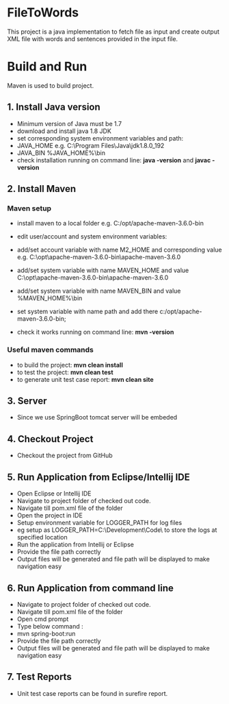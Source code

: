 # FileToWords

This project is a java implementation to fetch file as input and create output XML file with words and sentences provided in the input file.

# Build and Run

Maven is used to build project.


## 1. Install Java version 
+ Minimum version of Java must be 1.7
+ download and install java 1.8 JDK
+ set corresponding system environment variables and path:
+ JAVA_HOME e.g. C:\Program Files\Java\jdk1.8.0_192
+ JAVA_BIN %JAVA_HOME%\bin
+ check installation running on command line: **java -version** and **javac -version** 

## 2. Install Maven

### Maven setup

+ install maven to a local folder e.g. C:/opt/apache-maven-3.6.0-bin

+ edit user/account and system environment variables:
+ add/set account variable with name M2_HOME and corresponding value e.g. C:\opt\apache-maven-3.6.0-bin\apache-maven-3.6.0
+ add/set system variable with name MAVEN_HOME and value C:\opt\apache-maven-3.6.0-bin\apache-maven-3.6.0
+ add/set system variable with name MAVEN_BIN and value %MAVEN_HOME%\bin
+ set system variable with name path and add there c:/opt/apache-maven-3.6.0-bin;

+ check it works running on command line: **mvn -version**

###  Useful maven commands

+ to build the project:
  **mvn clean install**
+ to test the project:
  **mvn clean test**
+ to generate unit test case report:
  **mvn clean site**

## 3. Server

+ Since we use SpringBoot tomcat server will be embeded

## 4. Checkout Project

+ Checkout the project from GitHub

## 5. Run Application from Eclipse/Intellij IDE
+ Open Eclipse or Intellij IDE
+ Navigate to project folder of checked out code.
+ Navigate till pom.xml file of the folder
+ Open the project in IDE
+ Setup environment variable for LOGGER_PATH for log files
+ eg setup as LOGGER_PATH=C:\Development\Code\ to store the logs at specified location
+ Run the application from Intellij or Eclipse
+ Provide the file path correctly
+ Output files will be generated and file path will be displayed to make navigation easy

## 6. Run Application from command line

+ Navigate to project folder of checked out code.
+ Navigate till pom.xml file of the folder
+ Open cmd prompt
+ Type below command :
+ mvn spring-boot:run
+ Provide the file path correctly
+  Output files will be generated and file path will be displayed to make navigation easy


## 7. Test Reports

+ Unit test case reports can be found in surefire report.